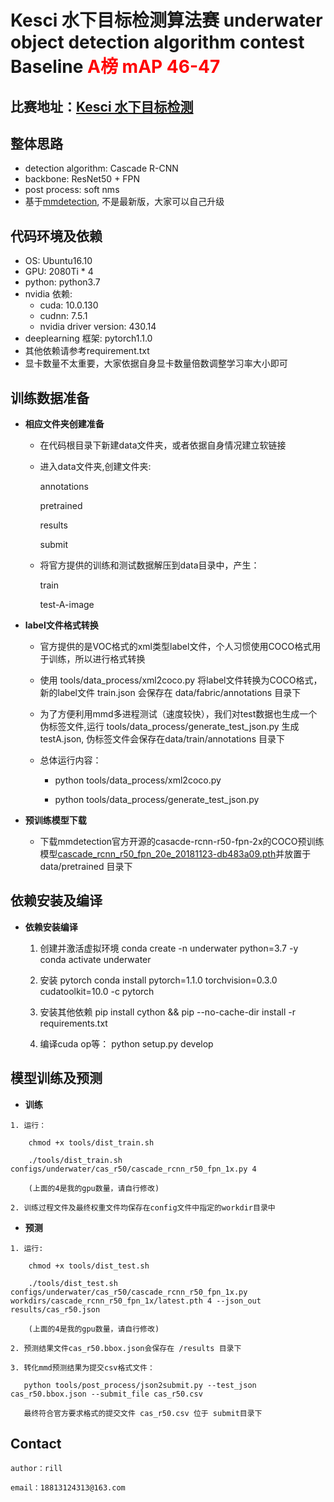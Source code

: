 # Kesci 水下目标检测算法赛  underwater object detection algorithm contest Baseline <font color=red>**A榜 mAP 46-47**</font><br /> 

## 比赛地址：[Kesci 水下目标检测](https://www.kesci.com/home/competition/5e535a612537a0002ca864ac)

## 整体思路
   + detection algorithm: Cascade R-CNN 
   + backbone: ResNet50 + FPN
   + post process: soft nms
   + 基于[mmdetection](https://github.com/open-mmlab/mmdetection/), 不是最新版，大家可以自己升级

## 代码环境及依赖

+ OS: Ubuntu16.10
+ GPU: 2080Ti * 4
+ python: python3.7
+ nvidia 依赖:
   - cuda: 10.0.130
   - cudnn: 7.5.1
   - nvidia driver version: 430.14
+ deeplearning 框架: pytorch1.1.0
+ 其他依赖请参考requirement.txt
+ 显卡数量不太重要，大家依据自身显卡数量倍数调整学习率大小即可

## 训练数据准备

- **相应文件夹创建准备**

  - 在代码根目录下新建data文件夹，或者依据自身情况建立软链接
  - 进入data文件夹,创建文件夹:
  
     annotations

     pretrained

     results

     submit

  - 将官方提供的训练和测试数据解压到data目录中，产生：
    
    train

    test-A-image
    
    
- **label文件格式转换**

  - 官方提供的是VOC格式的xml类型label文件，个人习惯使用COCO格式用于训练，所以进行格式转换
  
  - 使用 tools/data_process/xml2coco.py 将label文件转换为COCO格式，新的label文件 train.json 会保存在 data/fabric/annotations 目录下

  - 为了方便利用mmd多进程测试（速度较快），我们对test数据也生成一个伪标签文件,运行 tools/data_process/generate_test_json.py 生成 testA.json, 伪标签文件会保存在data/train/annotations 目录下

  - 总体运行内容：

    - python tools/data_process/xml2coco.py

    - python tools/data_process/generate_test_json.py

- **预训练模型下载**
  - 下载mmdetection官方开源的casacde-rcnn-r50-fpn-2x的COCO预训练模型[cascade_rcnn_r50_fpn_20e_20181123-db483a09.pth](https://open-mmlab.oss-cn-beijing.aliyuncs.com/mmdetection/models/cascade_rcnn_r50_fpn_20e_20181123-db483a09.pth)并放置于 data/pretrained 目录下


## 依赖安装及编译


- **依赖安装编译**

   1. 创建并激活虚拟环境
        conda create -n underwater python=3.7 -y
        conda activate underwater

   2. 安装 pytorch
        conda install pytorch=1.1.0 torchvision=0.3.0 cudatoolkit=10.0 -c pytorch
        
   3. 安装其他依赖
        pip install cython && pip --no-cache-dir install -r requirements.txt
   
   4. 编译cuda op等：
        python setup.py develop
   

## 模型训练及预测
    
   - **训练**

	1. 运行：

		chmod +x tools/dist_train.sh

        ./tools/dist_train.sh configs/underwater/cas_r50/cascade_rcnn_r50_fpn_1x.py 4

        (上面的4是我的gpu数量，请自行修改)

   	2. 训练过程文件及最终权重文件均保存在config文件中指定的workdir目录中

   - **预测**

    1. 运行:

        chmod +x tools/dist_test.sh

        ./tools/dist_test.sh configs/underwater/cas_r50/cascade_rcnn_r50_fpn_1x.py workdirs/cascade_rcnn_r50_fpn_1x/latest.pth 4 --json_out results/cas_r50.json

        (上面的4是我的gpu数量，请自行修改)

    2. 预测结果文件cas_r50.bbox.json会保存在 /results 目录下

    3. 转化mmd预测结果为提交csv格式文件：
       
       python tools/post_process/json2submit.py --test_json cas_r50.bbox.json --submit_file cas_r50.csv

       最终符合官方要求格式的提交文件 cas_r50.csv 位于 submit目录下
    

## Contact

    author：rill

    email：18813124313@163.com

